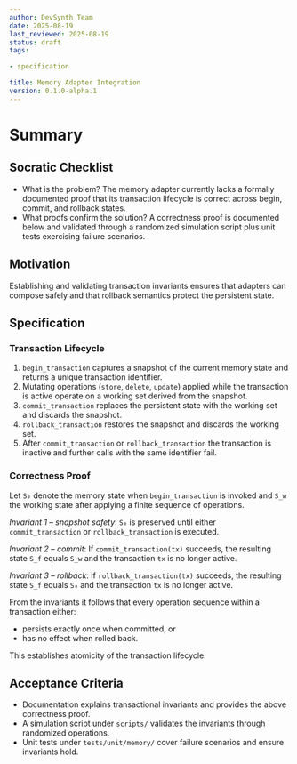 ```yaml
---
author: DevSynth Team
date: 2025-08-19
last_reviewed: 2025-08-19
status: draft
tags:

- specification

title: Memory Adapter Integration
version: 0.1.0-alpha.1
---
```


<!--
Required metadata fields:
- author: document author
- date: creation date
- last_reviewed: last review date
- status: draft | review | published
- tags: search keywords
- title: short descriptive name
- version: specification version
-->

# Summary

## Socratic Checklist
- What is the problem?
  The memory adapter currently lacks a formally documented proof that its
  transaction lifecycle is correct across begin, commit, and rollback states.
- What proofs confirm the solution?
  A correctness proof is documented below and validated through a randomized
  simulation script plus unit tests exercising failure scenarios.

## Motivation

Establishing and validating transaction invariants ensures that adapters can
compose safely and that rollback semantics protect the persistent state.

## Specification

### Transaction Lifecycle

1. `begin_transaction` captures a snapshot of the current memory state and returns a unique transaction identifier.
2. Mutating operations (`store`, `delete`, `update`) applied while the transaction is active operate on a working set derived from the snapshot.
3. `commit_transaction` replaces the persistent state with the working set and discards the snapshot.
4. `rollback_transaction` restores the snapshot and discards the working set.
5. After `commit_transaction` or `rollback_transaction` the transaction is inactive and further calls with the same identifier fail.

### Correctness Proof

Let `S₀` denote the memory state when `begin_transaction` is invoked and `S_w` the working state after applying a finite sequence of operations.

*Invariant 1 – snapshot safety*: `S₀` is preserved until either `commit_transaction` or `rollback_transaction` is executed.

*Invariant 2 – commit*: If `commit_transaction(tx)` succeeds, the resulting state `S_f` equals `S_w` and the transaction `tx` is no longer active.

*Invariant 3 – rollback*: If `rollback_transaction(tx)` succeeds, the resulting state `S_f` equals `S₀` and the transaction `tx` is no longer active.

From the invariants it follows that every operation sequence within a transaction either:

* persists exactly once when committed, or
* has no effect when rolled back.

This establishes atomicity of the transaction lifecycle.

## Acceptance Criteria

- Documentation explains transactional invariants and provides the above correctness proof.
- A simulation script under `scripts/` validates the invariants through randomized operations.
- Unit tests under `tests/unit/memory/` cover failure scenarios and ensure invariants hold.
